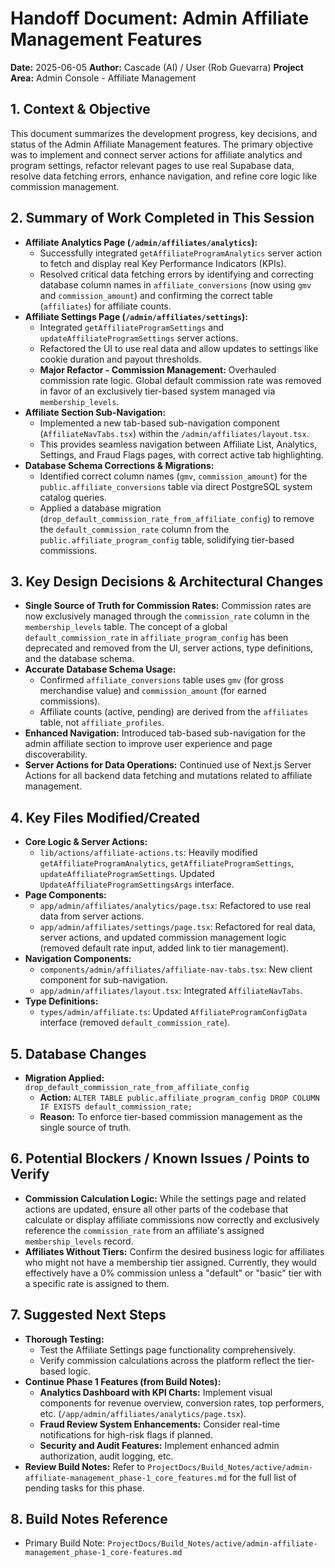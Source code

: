 # Handoff Document: Admin Affiliate Management Features

**Date:** 2025-06-05
**Author:** Cascade (AI) / User (Rob Guevarra)
**Project Area:** Admin Console - Affiliate Management

## 1. Context & Objective

This document summarizes the development progress, key decisions, and status of the Admin Affiliate Management features. The primary objective was to implement and connect server actions for affiliate analytics and program settings, refactor relevant pages to use real Supabase data, resolve data fetching errors, enhance navigation, and refine core logic like commission management.

## 2. Summary of Work Completed in This Session

*   **Affiliate Analytics Page (`/admin/affiliates/analytics`):**
    *   Successfully integrated `getAffiliateProgramAnalytics` server action to fetch and display real Key Performance Indicators (KPIs).
    *   Resolved critical data fetching errors by identifying and correcting database column names in `affiliate_conversions` (now using `gmv` and `commission_amount`) and confirming the correct table (`affiliates`) for affiliate counts.
*   **Affiliate Settings Page (`/admin/affiliates/settings`):**
    *   Integrated `getAffiliateProgramSettings` and `updateAffiliateProgramSettings` server actions.
    *   Refactored the UI to use real data and allow updates to settings like cookie duration and payout thresholds.
    *   **Major Refactor - Commission Management:** Overhauled commission rate logic. Global default commission rate was removed in favor of an exclusively tier-based system managed via `membership_levels`.
*   **Affiliate Section Sub-Navigation:**
    *   Implemented a new tab-based sub-navigation component (`AffiliateNavTabs.tsx`) within the `/admin/affiliates/layout.tsx`.
    *   This provides seamless navigation between Affiliate List, Analytics, Settings, and Fraud Flags pages, with correct active tab highlighting.
*   **Database Schema Corrections & Migrations:**
    *   Identified correct column names (`gmv`, `commission_amount`) for the `public.affiliate_conversions` table via direct PostgreSQL system catalog queries.
    *   Applied a database migration (`drop_default_commission_rate_from_affiliate_config`) to remove the `default_commission_rate` column from the `public.affiliate_program_config` table, solidifying tier-based commissions.

## 3. Key Design Decisions & Architectural Changes

*   **Single Source of Truth for Commission Rates:** Commission rates are now exclusively managed through the `commission_rate` column in the `membership_levels` table. The concept of a global `default_commission_rate` in `affiliate_program_config` has been deprecated and removed from the UI, server actions, type definitions, and the database schema.
*   **Accurate Database Schema Usage:**
    *   Confirmed `affiliate_conversions` table uses `gmv` (for gross merchandise value) and `commission_amount` (for earned commissions).
    *   Affiliate counts (active, pending) are derived from the `affiliates` table, not `affiliate_profiles`.
*   **Enhanced Navigation:** Introduced tab-based sub-navigation for the admin affiliate section to improve user experience and page discoverability.
*   **Server Actions for Data Operations:** Continued use of Next.js Server Actions for all backend data fetching and mutations related to affiliate management.

## 4. Key Files Modified/Created

*   **Core Logic & Server Actions:**
    *   `lib/actions/affiliate-actions.ts`: Heavily modified `getAffiliateProgramAnalytics`, `getAffiliateProgramSettings`, `updateAffiliateProgramSettings`. Updated `UpdateAffiliateProgramSettingsArgs` interface.
*   **Page Components:**
    *   `app/admin/affiliates/analytics/page.tsx`: Refactored to use real data from server actions.
    *   `app/admin/affiliates/settings/page.tsx`: Refactored for real data, server actions, and updated commission management logic (removed default rate input, added link to tier management).
*   **Navigation Components:**
    *   `components/admin/affiliates/affiliate-nav-tabs.tsx`: New client component for sub-navigation.
    *   `app/admin/affiliates/layout.tsx`: Integrated `AffiliateNavTabs`.
*   **Type Definitions:**
    *   `types/admin/affiliate.ts`: Updated `AffiliateProgramConfigData` interface (removed `default_commission_rate`).

## 5. Database Changes

*   **Migration Applied:** `drop_default_commission_rate_from_affiliate_config`
    *   **Action:** `ALTER TABLE public.affiliate_program_config DROP COLUMN IF EXISTS default_commission_rate;`
    *   **Reason:** To enforce tier-based commission management as the single source of truth.

## 6. Potential Blockers / Known Issues / Points to Verify

*   **Commission Calculation Logic:** While the settings page and related actions are updated, ensure all other parts of the codebase that calculate or display affiliate commissions now correctly and exclusively reference the `commission_rate` from an affiliate's assigned `membership_levels` record.
*   **Affiliates Without Tiers:** Confirm the desired business logic for affiliates who might not have a membership tier assigned. Currently, they would effectively have a 0% commission unless a "default" or "basic" tier with a specific rate is assigned to them.

## 7. Suggested Next Steps

*   **Thorough Testing:**
    *   Test the Affiliate Settings page functionality comprehensively.
    *   Verify commission calculations across the platform reflect the tier-based logic.
*   **Continue Phase 1 Features (from Build Notes):**
    *   **Analytics Dashboard with KPI Charts:** Implement visual components for revenue overview, conversion rates, top performers, etc. (`/app/admin/affiliates/analytics/page.tsx`).
    *   **Fraud Review System Enhancements:** Consider real-time notifications for high-risk flags if planned.
    *   **Security and Audit Features:** Implement enhanced admin authorization, audit logging, etc.
*   **Review Build Notes:** Refer to `ProjectDocs/Build_Notes/active/admin-affiliate-management_phase-1_core_features.md` for the full list of pending tasks for this phase.

## 8. Build Notes Reference

*   Primary Build Note: `ProjectDocs/Build_Notes/active/admin-affiliate-management_phase-1_core-features.md`
